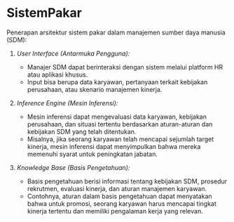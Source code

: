 # SistemPakar
Penerapan arsitektur sistem pakar dalam manajemen sumber daya manusia (SDM):

1. *User Interface (Antarmuka Pengguna):*
   - Manajer SDM dapat berinteraksi dengan sistem melalui platform HR atau aplikasi khusus.
   - Input bisa berupa data karyawan, pertanyaan terkait kebijakan perusahaan, atau skenario manajemen kinerja.

2. *Inference Engine (Mesin Inferensi):*
   - Mesin inferensi dapat mengevaluasi data karyawan, kebijakan perusahaan, dan situasi tertentu berdasarkan aturan-aturan dan kebijakan SDM yang telah ditentukan.
   - Misalnya, jika seorang karyawan telah mencapai sejumlah target kinerja, mesin inferensi dapat menyimpulkan bahwa mereka memenuhi syarat untuk peningkatan jabatan.

3. *Knowledge Base (Basis Pengetahuan):*
   - Basis pengetahuan berisi informasi tentang kebijakan SDM, prosedur rekrutmen, evaluasi kinerja, dan aturan manajemen karyawan.
   - Contohnya, aturan dalam basis pengetahuan dapat menyatakan bahwa untuk promosi, seorang karyawan harus mencapai tingkat kinerja tertentu dan memiliki pengalaman kerja yang relevan.
